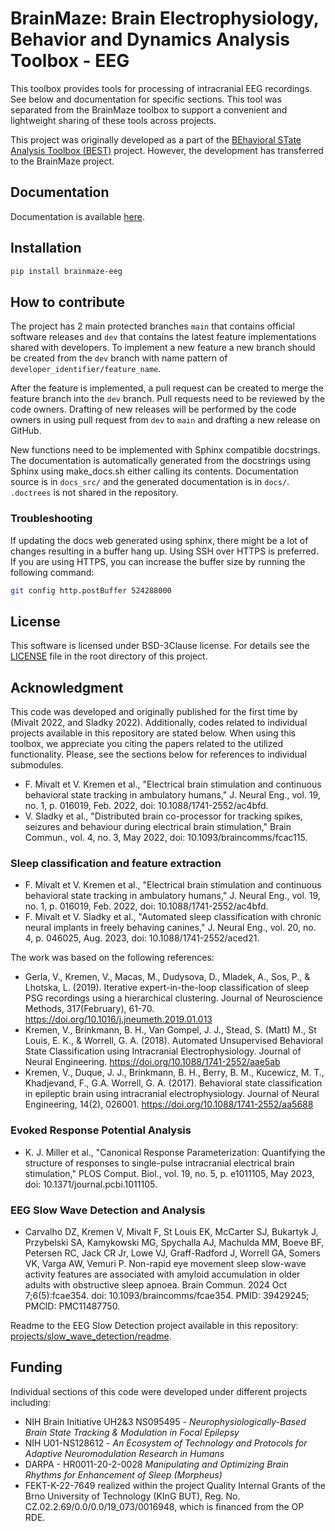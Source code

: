 # BrainMaze: Brain Electrophysiology, Behavior and Dynamics Analysis Toolbox - EEG

This toolbox provides tools for processing of intracranial EEG recordings. See below and documentation for specific sections. This tool was separated from the BrainMaze toolbox to support a convenient and lightweight sharing of these tools across projects.

This project was originally developed as a part of the [BEhavioral STate Analysis Toolbox (BEST)](https://github.com/bnelair/best-toolbox) project. However, the development has transferred to the BrainMaze project.

## Documentation

Documentation is available [here](https://bnelair.github.io/brainmaze_eeg).

## Installation

```bash
pip install brainmaze-eeg
```

## How to contribute

The project has 2 main protected branches `main` that contains official software releases and `dev` that contains the latest feature implementations shared with developers.
To implement a new feature a new branch should be created from the `dev` branch with name pattern of `developer_identifier/feature_name`.

After the feature is implemented, a pull request can be created to merge the feature branch into the `dev` branch. Pull requests need to be reviewed by the code owners.
Drafting of new releases will be performed by the code owners in using pull request from `dev` to `main` and drafting a new release on GitHub.

New functions need to be implemented with Sphinx compatible docstrings. The documentation is automatically generated from the docstrings using Sphinx using make_docs.sh either calling its contents.
Documentation source is in `docs_src/` and the generated documentation is in `docs/`. `.doctrees` is not shared in the repository.

### Troubleshooting

If updating the docs web generated using sphinx, there might be a lot of changes resulting in a buffer hang up. Using SSH over HTTPS is preferred. If you are using HTTPS, you can increase the buffer size by running the following command:

```bash
git config http.postBuffer 524288000
```

## License

This software is licensed under BSD-3Clause license. For details see the [LICENSE](https://github.com/bnelair/brainmaze_utils/blob/master/LICENSE) file in the root directory of this project.

## Acknowledgment

This code was developed and originally published for the first time by (Mivalt 2022, and Sladky 2022). Additionally, codes related to individual projects available in this repository are stated below. When using this toolbox, we appreciate you citing the papers related to the utilized functionality. Please, see the sections below for references to individual submodules.

- F. Mivalt et V. Kremen et al., "Electrical brain stimulation and continuous behavioral state tracking in ambulatory humans," J. Neural Eng., vol. 19, no. 1, p. 016019, Feb. 2022, doi: 10.1088/1741-2552/ac4bfd.
- V. Sladky et al., "Distributed brain co-processor for tracking spikes, seizures and behaviour during electrical brain stimulation," Brain Commun., vol. 4, no. 3, May 2022, doi: 10.1093/braincomms/fcac115.

### Sleep classification and feature extraction

- F. Mivalt et V. Kremen et al., "Electrical brain stimulation and continuous behavioral state tracking in ambulatory humans," J. Neural Eng., vol. 19, no. 1, p. 016019, Feb. 2022, doi: 10.1088/1741-2552/ac4bfd.
- F. Mivalt et V. Sladky et al., "Automated sleep classification with chronic neural implants in freely behaving canines," J. Neural Eng., vol. 20, no. 4, p. 046025, Aug. 2023, doi: 10.1088/1741-2552/aced21.

The work was based on the following references:

- Gerla, V., Kremen, V., Macas, M., Dudysova, D., Mladek, A., Sos, P., & Lhotska, L. (2019). Iterative expert-in-the-loop classification of sleep PSG recordings using a hierarchical clustering. Journal of Neuroscience Methods, 317(February), 61-70. https://doi.org/10.1016/j.jneumeth.2019.01.013
- Kremen, V., Brinkmann, B. H., Van Gompel, J. J., Stead, S. (Matt) M., St Louis, E. K., & Worrell, G. A. (2018). Automated Unsupervised Behavioral State Classification using Intracranial Electrophysiology. Journal of Neural Engineering. https://doi.org/10.1088/1741-2552/aae5ab
- Kremen, V., Duque, J. J., Brinkmann, B. H., Berry, B. M., Kucewicz, M. T., Khadjevand, F., G.A. Worrell, G. A. (2017). Behavioral state classification in epileptic brain using intracranial electrophysiology. Journal of Neural Engineering, 14(2), 026001. https://doi.org/10.1088/1741-2552/aa5688

### Evoked Response Potential Analysis

- K. J. Miller et al., "Canonical Response Parameterization: Quantifying the structure of responses to single-pulse intracranial electrical brain stimulation," PLOS Comput. Biol., vol. 19, no. 5, p. e1011105, May 2023, doi: 10.1371/journal.pcbi.1011105.

### EEG Slow Wave Detection and Analysis

- Carvalho DZ, Kremen V, Mivalt F, St Louis EK, McCarter SJ, Bukartyk J, Przybelski SA, Kamykowski MG, Spychalla AJ, Machulda MM, Boeve BF, Petersen RC, Jack CR Jr, Lowe VJ, Graff-Radford J, Worrell GA, Somers VK, Varga AW, Vemuri P. Non-rapid eye movement sleep slow-wave activity features are associated with amyloid accumulation in older adults with obstructive sleep apnoea. Brain Commun. 2024 Oct 7;6(5):fcae354. doi: 10.1093/braincomms/fcae354. PMID: 39429245; PMCID: PMC11487750.

Readme to the EEG Slow Detection project available in this repository: [projects/slow_wave_detection/readme](https://github.com/bnelair/best-toolbox/blob/master/projects/slow_wave_detection/readme.rst).

## Funding

Individual sections of this code were developed under different projects including:

- NIH Brain Initiative UH2&3 NS095495 - *Neurophysiologically-Based Brain State Tracking & Modulation in Focal Epilepsy*
- NIH U01-NS128612 - *An Ecosystem of Technology and Protocols for Adaptive Neuromodulation Research in Humans*
- DARPA - HR0011-20-2-0028 *Manipulating and Optimizing Brain Rhythms for Enhancement of Sleep (Morpheus)*
- FEKT-K-22-7649 realized within the project Quality Internal Grants of the Brno University of Technology (KInG BUT), Reg. No. CZ.02.2.69/0.0/0.0/19_073/0016948, which is financed from the OP RDE.